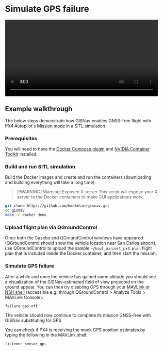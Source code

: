 # Simulate GPS failure

<video width="100%" height="auto" controls>
  <source src="https://user-images.githubusercontent.com/22712178/187902004-480397cc-460f-4d57-8ed7-13f4e9bb3757.mp4" type="video/mp4">
  Your browser does not support the video tag.
</video>

## Example walkthrough

The below steps demonstrate how GISNav enables GNSS-free flight with PX4 Autopilot's [Mission mode][1] in a SITL simulation.

[1]: https://docs.px4.io/main/en/flight_modes/mission.html

### Prerequisites

You will need to have the [Docker Compose plugin][2] and [NVIDIA Container Toolkit][3] installed.

[2]: https://docs.docker.com/compose/install/linux/
[3]: https://docs.nvidia.com/datacenter/cloud-native/container-toolkit/install-guide.html

### Build and run SITL simulation

Build the Docker images and create and run the containers (downloading and building everything will take a long time):

> [!WARNING] Warning: Exposed X server
> This script will expose your X server to the Docker containers to make GUI applications work.

```bash
git clone https://github.com/hmakelin/gisnav.git
cd gisnav
make -C docker demo
```

### Upload flight plan via QGroundControl

Once both the Gazebo and QGroundControl windows have appeared (QGroundControl should show the vehicle location near San Carlos airport), use QGroundControl to upload the sample `~/ksql_airport_px4.plan` flight plan that is included inside the Docker container, and then start the mission.

### Simulate GPS failure

After a while and once the vehicle has gained some altitude you should see a visualization of the GISNav-estimated field of view projected on the ground appear. You can then try disabling GPS through your [MAVLink or NSH shell][4] (accessible e.g. through QGroundControl > Analyze Tools > MAVLink Console):

```nsh
failure gps off
```

The vehicle should now continue to complete its mission GNSS-free with GISNav substituting for GPS.

You can check if PX4 is receiving the mock GPS position estimates by typing the following in the MAVLink shell:

```nsh
listener sensor_gps
```

[4]: https://docs.px4.io/main/en/debug/mavlink_shell.html#qgroundcontrol
